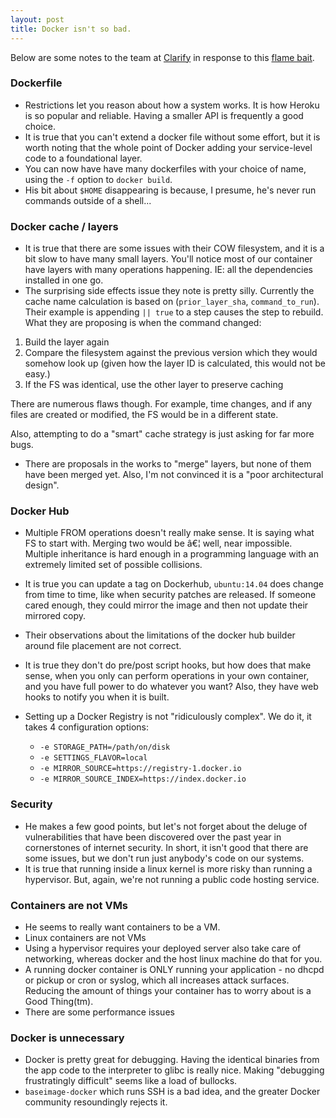 ```yaml
---
layout: post
title: Docker isn't so bad.
---
```


Below are some notes to the team at [Clarify](http://clarify.io) in response
to this [flame bait](http://iops.io/blog/docker-hype/).

### Dockerfile

 - Restrictions let you reason about how a system works. It is how Heroku is so
   popular and reliable. Having a smaller API is frequently a good choice.
 - It is true that you can't extend a docker file without some effort, but it
   is worth noting that the whole point of Docker adding your service-level
   code to a foundational layer.
 - You can now have have many dockerfiles with your choice of name, using the
   `-f` option to `docker build`.
 - His bit about `$HOME` disappearing is because, I presume, he's never run
   commands outside of a shell...

### Docker cache / layers

 - It is true that there are some issues with their COW filesystem, and it is a
   bit slow to have many small layers. You'll notice most of our container
   have layers with many operations happening. IE: all the dependencies
   installed in one go.
 - The surprising side effects issue they note is pretty silly. Currently the
   cache name calculation is based on (`prior_layer_sha`, `command_to_run`). Their
   example is appending `|| true` to a step causes the step to rebuild. What
   they are proposing is when the command changed:

1. Build the layer again
2. Compare the filesystem against the previous version which they would somehow
   look up (given how the layer ID is calculated, this would not be easy.)
3. If the FS was identical, use the other layer to preserve caching

There are numerous flaws though. For example, time changes, and if any files
are created or modified, the FS would be in a different state.

Also, attempting to do a "smart" cache strategy is just asking for far more
bugs.

 - There are proposals in the works to "merge" layers, but none of them have
   been merged yet. Also, I'm not convinced it is a "poor architectural
   design".

### Docker Hub

 - Multiple FROM operations doesn't really make sense. It is saying what FS to
   start with. Merging two would be â€¦ well, near impossible. Multiple
   inheritance is hard enough in a programming language with an extremely
   limited set of possible collisions.
 - It is true you can update a tag on Dockerhub, `ubuntu:14.04` does change
   from time to time, like when security patches are released. If someone
   cared enough, they could mirror the image and then not update their mirrored
   copy.
 - Their observations about the limitations of the docker hub builder around
   file placement are not correct.
 - It is true they don't do pre/post script hooks, but how does that make
   sense, when you only can perform operations in your own container, and you
   have full power to do whatever you want? Also, they have web hooks to notify
   you when it is built.
 - Setting up a Docker Registry is not "ridiculously complex". We do it, it
   takes 4 configuration options:

   - `-e STORAGE_PATH=/path/on/disk`
   - `-e SETTINGS_FLAVOR=local`
   - `-e MIRROR_SOURCE=https://registry-1.docker.io`
   - `-e MIRROR_SOURCE_INDEX=https://index.docker.io`

### Security

 - He makes a few good points, but let's not forget about the deluge of
   vulnerabilities that have been discovered over the past year in cornerstones
   of internet security. In short, it isn't good that there are some issues,
   but we don't run just anybody's code on our systems.
 - It is true that running inside a linux kernel is more risky than running a
   hypervisor. But, again, we're not running a public code hosting service.

### Containers are not VMs

 - He seems to really want containers to be a VM.
 - Linux containers are not VMs
 - Using a hypervisor requires your deployed server also take care of
   networking, whereas docker and the host linux machine do that for you.
 - A running docker container is ONLY running your application - no dhcpd or
   pickup or cron or syslog, which all increases attack surfaces. Reducing the
   amount of things your container has to worry about is a Good Thing(tm).
 - There are some performance issues

### Docker is unnecessary

 - Docker is pretty great for debugging. Having the identical binaries from the
   app code to the interpreter to glibc is really nice. Making "debugging
   frustratingly difficult" seems like a load of bullocks.
 - `baseimage-docker` which runs SSH is a bad idea, and the greater Docker
   community resoundingly rejects it.


